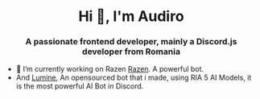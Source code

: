 
<h1 align="center">Hi 👋, I'm Audiro</h1>
<h3 align="center">A passionate frontend developer, mainly a Discord.js developer from Romania</h3>



- 🔭 I’m currently working on Razen [Razen](https://discord.gg/rialabs). A powerful bot.
- And [Lumine](https://discord.gg/rialabs), An opensourced bot that i made, using RIA 5 AI Models, it is the most powerful AI Bot in Discord.



